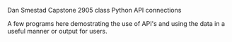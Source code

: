 Dan Smestad Capstone 2905 class Python API connections

A few programs here demostrating the use of API's and using the data in a useful manner or output
for users. 
